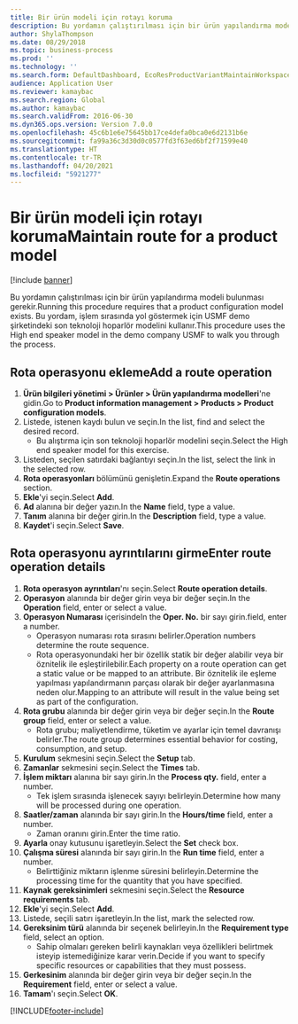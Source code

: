 ```yaml
---
title: Bir ürün modeli için rotayı koruma
description: Bu yordamın çalıştırılması için bir ürün yapılandırma modeli bulunması gerekir.
author: ShylaThompson
ms.date: 08/29/2018
ms.topic: business-process
ms.prod: ''
ms.technology: ''
ms.search.form: DefaultDashboard, EcoResProductVariantMaintainWorkspace, PCProductConfigurationModelListPage, PCProductConfigurationModelDetails, PCRouteOperationDetails, WrkCtrCapabilityLookUp
audience: Application User
ms.reviewer: kamaybac
ms.search.region: Global
ms.author: kamaybac
ms.search.validFrom: 2016-06-30
ms.dyn365.ops.version: Version 7.0.0
ms.openlocfilehash: 45c6b1e6e75645bb17ce4defa0bca0e6d2131b6e
ms.sourcegitcommit: fa99a36c3d30d0c0577fd3f63ed6bf2f71599e40
ms.translationtype: HT
ms.contentlocale: tr-TR
ms.lasthandoff: 04/20/2021
ms.locfileid: "5921277"
---
```

# <a name="maintain-route-for-a-product-model"></a><span data-ttu-id="275fe-103">Bir ürün modeli için rotayı koruma</span><span class="sxs-lookup"><span data-stu-id="275fe-103">Maintain route for a product model</span></span>

[!include [banner](../../includes/banner.md)]

<span data-ttu-id="275fe-104">Bu yordamın çalıştırılması için bir ürün yapılandırma modeli bulunması gerekir.</span><span class="sxs-lookup"><span data-stu-id="275fe-104">Running this procedure requires that a product configuration model exists.</span></span> <span data-ttu-id="275fe-105">Bu yordam, işlem sırasında yol göstermek için USMF demo şirketindeki son teknoloji hoparlör modelini kullanır.</span><span class="sxs-lookup"><span data-stu-id="275fe-105">This procedure uses the High end speaker model in the demo company USMF to walk you through the process.</span></span>

## <a name="add-a-route-operation"></a><span data-ttu-id="275fe-106">Rota operasyonu ekleme</span><span class="sxs-lookup"><span data-stu-id="275fe-106">Add a route operation</span></span>

1. <span data-ttu-id="275fe-107">**Ürün bilgileri yönetimi \> Ürünler \> Ürün yapılandırma modelleri**'ne gidin.</span><span class="sxs-lookup"><span data-stu-id="275fe-107">Go to **Product information management \> Products \> Product configuration models**.</span></span>
1. <span data-ttu-id="275fe-108">Listede, istenen kaydı bulun ve seçin.</span><span class="sxs-lookup"><span data-stu-id="275fe-108">In the list, find and select the desired record.</span></span>
    * <span data-ttu-id="275fe-109">Bu alıştırma için son teknoloji hoparlör modelini seçin.</span><span class="sxs-lookup"><span data-stu-id="275fe-109">Select the High end speaker model for this exercise.</span></span>  
1. <span data-ttu-id="275fe-110">Listeden, seçilen satırdaki bağlantıyı seçin.</span><span class="sxs-lookup"><span data-stu-id="275fe-110">In the list, select the link in the selected row.</span></span>
1. <span data-ttu-id="275fe-111">**Rota operasyonları** bölümünü genişletin.</span><span class="sxs-lookup"><span data-stu-id="275fe-111">Expand the **Route operations** section.</span></span>
1. <span data-ttu-id="275fe-112">**Ekle**'yi seçin.</span><span class="sxs-lookup"><span data-stu-id="275fe-112">Select **Add**.</span></span>
1. <span data-ttu-id="275fe-113">**Ad** alanına bir değer yazın.</span><span class="sxs-lookup"><span data-stu-id="275fe-113">In the **Name** field, type a value.</span></span>
1. <span data-ttu-id="275fe-114">**Tanım** alanına bir değer girin.</span><span class="sxs-lookup"><span data-stu-id="275fe-114">In the **Description** field, type a value.</span></span>
1. <span data-ttu-id="275fe-115">**Kaydet**'i seçin.</span><span class="sxs-lookup"><span data-stu-id="275fe-115">Select **Save**.</span></span>

## <a name="enter-route-operation-details"></a><span data-ttu-id="275fe-116">Rota operasyonu ayrıntılarını girme</span><span class="sxs-lookup"><span data-stu-id="275fe-116">Enter route operation details</span></span>

1. <span data-ttu-id="275fe-117">**Rota operasyon ayrıntıları**'nı seçin.</span><span class="sxs-lookup"><span data-stu-id="275fe-117">Select **Route operation details**.</span></span>
1. <span data-ttu-id="275fe-118">**Operasyon** alanında bir değer girin veya bir değer seçin.</span><span class="sxs-lookup"><span data-stu-id="275fe-118">In the **Operation** field, enter or select a value.</span></span>
1. <span data-ttu-id="275fe-119">**Operasyon Numarası** içerisinde</span><span class="sxs-lookup"><span data-stu-id="275fe-119">In the **Oper. No.**</span></span> <span data-ttu-id="275fe-120">bir sayı girin.</span><span class="sxs-lookup"><span data-stu-id="275fe-120">field, enter a number.</span></span>
    * <span data-ttu-id="275fe-121">Operasyon numarası rota sırasını belirler.</span><span class="sxs-lookup"><span data-stu-id="275fe-121">Operation numbers determine the route sequence.</span></span>  
    * <span data-ttu-id="275fe-122">Rota operasyonundaki her bir özellik statik bir değer alabilir veya bir öznitelik ile eşleştirilebilir.</span><span class="sxs-lookup"><span data-stu-id="275fe-122">Each property on a route operation can get a static value or be mapped to an attribute.</span></span> <span data-ttu-id="275fe-123">Bir öznitelik ile eşleme yapılması yapılandırmanın parçası olarak bir değer ayarlanmasına neden olur.</span><span class="sxs-lookup"><span data-stu-id="275fe-123">Mapping to an attribute will result in the value being set as part of the configuration.</span></span>  
1. <span data-ttu-id="275fe-124">**Rota grubu** alanında bir değer girin veya bir değer seçin.</span><span class="sxs-lookup"><span data-stu-id="275fe-124">In the **Route group** field, enter or select a value.</span></span>
    * <span data-ttu-id="275fe-125">Rota grubu; maliyetlendirme, tüketim ve ayarlar için temel davranışı belirler.</span><span class="sxs-lookup"><span data-stu-id="275fe-125">The route group determines essential behavior for costing, consumption, and setup.</span></span>  
1. <span data-ttu-id="275fe-126">**Kurulum** sekmesini seçin.</span><span class="sxs-lookup"><span data-stu-id="275fe-126">Select the **Setup** tab.</span></span>
1. <span data-ttu-id="275fe-127">**Zamanlar** sekmesini seçin.</span><span class="sxs-lookup"><span data-stu-id="275fe-127">Select the **Times** tab.</span></span>
1. <span data-ttu-id="275fe-128">**İşlem miktarı** alanına bir sayı girin.</span><span class="sxs-lookup"><span data-stu-id="275fe-128">In the **Process qty.** field, enter a number.</span></span>
    * <span data-ttu-id="275fe-129">Tek işlem sırasında işlenecek sayıyı belirleyin.</span><span class="sxs-lookup"><span data-stu-id="275fe-129">Determine how many will be processed during one operation.</span></span>  
1. <span data-ttu-id="275fe-130">**Saatler/zaman** alanında bir sayı girin.</span><span class="sxs-lookup"><span data-stu-id="275fe-130">In the **Hours/time** field, enter a number.</span></span>
    * <span data-ttu-id="275fe-131">Zaman oranını girin.</span><span class="sxs-lookup"><span data-stu-id="275fe-131">Enter the time ratio.</span></span>  
1. <span data-ttu-id="275fe-132">**Ayarla** onay kutusunu işaretleyin.</span><span class="sxs-lookup"><span data-stu-id="275fe-132">Select the **Set** check box.</span></span>
1. <span data-ttu-id="275fe-133">**Çalışma süresi** alanında bir sayı girin.</span><span class="sxs-lookup"><span data-stu-id="275fe-133">In the **Run time** field, enter a number.</span></span>
    * <span data-ttu-id="275fe-134">Belirttiğiniz miktarın işlenme süresini belirleyin.</span><span class="sxs-lookup"><span data-stu-id="275fe-134">Determine the processing time for the quantity that you have specified.</span></span>  
1. <span data-ttu-id="275fe-135">**Kaynak gereksinimleri** sekmesini seçin.</span><span class="sxs-lookup"><span data-stu-id="275fe-135">Select the **Resource requirements** tab.</span></span>
1. <span data-ttu-id="275fe-136">**Ekle**'yi seçin.</span><span class="sxs-lookup"><span data-stu-id="275fe-136">Select **Add**.</span></span>
1. <span data-ttu-id="275fe-137">Listede, seçili satırı işaretleyin.</span><span class="sxs-lookup"><span data-stu-id="275fe-137">In the list, mark the selected row.</span></span>
1. <span data-ttu-id="275fe-138">**Gereksinim türü** alanında bir seçenek belirleyin.</span><span class="sxs-lookup"><span data-stu-id="275fe-138">In the **Requirement type** field, select an option.</span></span>
    * <span data-ttu-id="275fe-139">Sahip olmaları gereken belirli kaynakları veya özellikleri belirtmek isteyip istemediğinize karar verin.</span><span class="sxs-lookup"><span data-stu-id="275fe-139">Decide if you want to specify specific resources or capabilities that they must possess.</span></span>  
1. <span data-ttu-id="275fe-140">**Gerkesinim** alanında bir değer girin veya bir değer seçin.</span><span class="sxs-lookup"><span data-stu-id="275fe-140">In the **Requirement** field, enter or select a value.</span></span>
1. <span data-ttu-id="275fe-141">**Tamam**'ı seçin.</span><span class="sxs-lookup"><span data-stu-id="275fe-141">Select **OK**.</span></span>



[!INCLUDE[footer-include](../../../includes/footer-banner.md)]